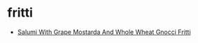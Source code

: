 # fritti

 * [Salumi With Grape Mostarda And Whole Wheat Gnocci Fritti](../index/s/salumi-with-grape-mostarda-and-whole-wheat-gnocci-fritti-243440.json)
